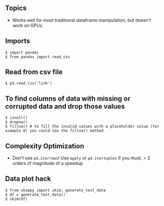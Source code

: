## Topics
- Works well for most traditional dataframe manipulation, but doesn't work on GPUs

## Imports
```
$ import pandas
$ from pandas import read_csv
```

## Read from csv file
```
$ pd.read_csv('link')
```

## To find columns of data with missing or corrupted data and drop those values
```
$ isnull()
$ dropna()
$ fillna() # to fill the invalid values with a placeholder value (for example 0) you could use the fillna() method
```

##  Complexity Optimization
- Don't use `pd.iterrows`! Use `apply` or `pd.itertuples` if you must, > 2 orders of magnitude of a speedup

## Data plot hack
```
$ from skimpy import skim, generate_test_data
$ df = generate_test_data()
$ skim(df)
```
